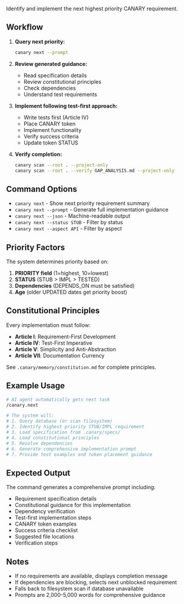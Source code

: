 <!-- CANARY: REQ=CBIN-132; FEATURE="NextCmd"; ASPECT=CLI; STATUS=STUB; OWNER=canary; UPDATED=2025-10-16 -->

Identify and implement the next highest priority CANARY requirement.

## Workflow

1. **Query next priority:**
   ```bash
   canary next --prompt
   ```

2. **Review generated guidance:**
   - Read specification details
   - Review constitutional principles
   - Check dependencies
   - Understand test requirements

3. **Implement following test-first approach:**
   - Write tests first (Article IV)
   - Place CANARY token
   - Implement functionality
   - Verify success criteria
   - Update token STATUS

4. **Verify completion:**
   ```bash
   canary scan --root . --project-only
   canary scan --root . --verify GAP_ANALYSIS.md --project-only
   ```

## Command Options

- `canary next` - Show next priority requirement summary
- `canary next --prompt` - Generate full implementation guidance
- `canary next --json` - Machine-readable output
- `canary next --status STUB` - Filter by status
- `canary next --aspect API` - Filter by aspect

## Priority Factors

The system determines priority based on:
1. **PRIORITY field** (1=highest, 10=lowest)
2. **STATUS** (STUB > IMPL > TESTED)
3. **Dependencies** (DEPENDS_ON must be satisfied)
4. **Age** (older UPDATED dates get priority boost)

## Constitutional Principles

Every implementation must follow:
- **Article I**: Requirement-First Development
- **Article IV**: Test-First Imperative
- **Article V**: Simplicity and Anti-Abstraction
- **Article VII**: Documentation Currency

See `.canary/memory/constitution.md` for complete principles.

## Example Usage

```bash
# AI agent automatically gets next task
/canary.next

# The system will:
# 1. Query database (or scan filesystem)
# 2. Identify highest priority STUB/IMPL requirement
# 3. Load specification from .canary/specs/
# 4. Load constitutional principles
# 5. Resolve dependencies
# 6. Generate comprehensive implementation prompt
# 7. Provide test examples and token placement guidance
```

## Expected Output

The command generates a comprehensive prompt including:
- Requirement specification details
- Constitutional guidance for this implementation
- Dependency verification
- Test-first implementation steps
- CANARY token examples
- Success criteria checklist
- Suggested file locations
- Verification steps

## Notes

- If no requirements are available, displays completion message
- If dependencies are blocking, selects next unblocked requirement
- Falls back to filesystem scan if database unavailable
- Prompts are 2,000-5,000 words for comprehensive guidance
